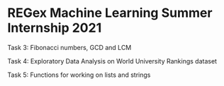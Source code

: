 # REGex Machine Learning Summer Internship 2021
Task 3: Fibonacci numbers, GCD and LCM

Task 4: Exploratory Data Analysis on World University Rankings dataset

Task 5: Functions for working on lists and strings

